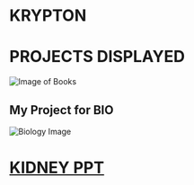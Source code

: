 # KRYPTON
# PROJECTS DISPLAYED
![Image of Books](https://m.timesofindia.com/photo/104701845/104701845.jpg)

## My Project for BIO

![Biology Image](https://thumbs.dreamstime.com/b/biology-hand-drawn-doodles-lettering-education-science-vector-white-background-135246167.jpg)

# [KIDNEY PPT](https://docs.google.com/presentation/d/1-3H68AouQUWVNO6W1yUZojAeGVbHCeW2/edit#slide=id.p1)
